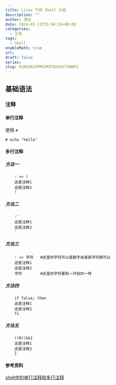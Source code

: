 ```yaml
---
title: Linux 下的 Shell 介绍
description: ""
author: 清松
date: 2024-03-13T15:04:26+08:00
categories:
  - 工具
tags:
  - Shell
enableMath: true
url: 
draft: false
series: 
slug: 01HSXACXPMC0FD7Q2GXCY2NWP3
---
```

## 基础语法

### 注释
#### 单行注释
使用 `#`  
``` shell
# echo "hello"
```
#### 多行注释
##### 方法一
``` shell
    : << !
    这是注释1
    这是注释2
    !
```

##### 方法二
``` shell
    :'
    这是注释1
    这是注释2
    '
```
##### 方法三
``` shell
    : << 字符   #这里的字符可以是数字或者是字符都可以
    这是注释1
    这是注释2
    字符        #这里的字符要和一开始的一样
```
##### 方法四
``` shell
    if false; then
    这是注释1
    这是注释2
    fi
```
##### 方法五
``` shell
    ((0))&&{
    这是注释1
    这是注释2
    }
```
#### 参考资料
[shell中的单行注释和多行注释](https://blog.csdn.net/lansesl2008/article/details/20558369/)  

